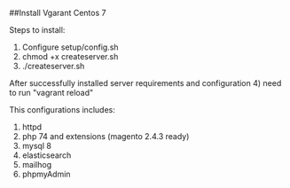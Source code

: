 ##Install Vgarant Centos 7

Steps to install:
1) Configure setup/config.sh
2) chmod +x createserver.sh
3) ./createserver.sh

After successfully installed server requirements and configuration
4) need to run "vagrant reload"

This configurations includes:
1) httpd
2) php 74 and extensions (magento 2.4.3 ready)
3) mysql 8
4) elasticsearch
5) mailhog
6) phpmyAdmin